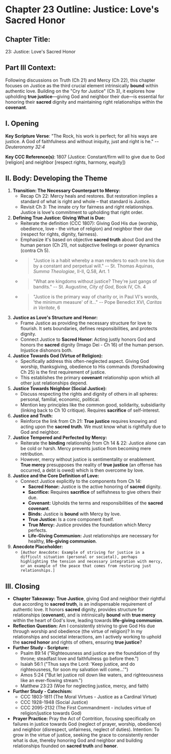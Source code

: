 # Chapter 23 Outline: Justice: Love's Sacred Honor

## Chapter Title:
23: Justice: Love's Sacred Honor

## Part III Context:
Following discussions on Truth (Ch 21) and Mercy (Ch 22), this chapter focuses on Justice as the third crucial element intrinsically **bound** within authentic love. Building on the "Cry for Justice" (Ch 3), it explores how upholding **true justice**—giving God and neighbor their due—is essential for honoring their **sacred** dignity and maintaining right relationships within the **covenant**.

## I. Opening

**Key Scripture Verse**: "The Rock, his work is perfect; for all his ways are justice. A God of faithfulness and without iniquity, just and right is he." -- _Deuteronomy 32:4_

**Key CCC Reference(s)**: 1807 (Justice: Constant/firm will to give due to God [religion] and neighbor [respect rights, harmony, equity])

## II. Body: Developing the Theme

1.  **Transition: The Necessary Counterpart to Mercy:**
    *   Recap Ch 22: Mercy heals and restores. But restoration implies a standard of what is right and whole – that standard is Justice.
    *   Revisit Ch 3: The innate cry for fairness and right relationships. Justice is love's commitment to upholding that right order.
2.  **Defining True Justice: Giving What is Due:**
    *   Reiterate the definition (CCC 1807): Giving God His due (worship, obedience, love - the virtue of religion) and neighbor their due (respect for rights, dignity, fairness).
    *   Emphasize it's based on objective **sacred truth** about God and the human person (Ch 21), not subjective feelings or power dynamics (contra Ch 5).
    *   > "Justice is a habit whereby a man renders to each one his due by a constant and perpetual will." -- St. Thomas Aquinas, *Summa Theologiae*, II-II, Q.58, Art. 1
    *   > "What are kingdoms without justice? They're just gangs of bandits." -- St. Augustine, *City of God*, Book IV, Ch. 4
    *   > "Justice is the primary way of charity or, in Paul VI's words, 'the minimum measure' of it..." -- Pope Benedict XVI, *Caritas in Veritate*, 6
3.  **Justice as Love's Structure and Honor:**
    *   Frame Justice as providing the necessary structure for love to flourish. It sets boundaries, defines responsibilities, and protects dignity.
    *   Connect Justice to **Sacred Honor**: Acting justly honors God and honors the **sacred** dignity (Imago Dei - Ch 16) of the human person. Injustice dishonors both.
4.  **Justice Towards God (Virtue of Religion):**
    *   Specifically address this often-neglected aspect. Giving God worship, thanksgiving, obedience to His commands (foreshadowing Ch 25) is the first requirement of justice.
    *   This establishes the primary **covenant** relationship upon which all other just relationships depend.
5.  **Justice Towards Neighbor (Social Justice):**
    *   Discuss respecting the rights and dignity of others in all spheres: personal, familial, economic, political.
    *   Mention key principles like the common good, solidarity, subsidiarity (linking back to Ch 10 critique). Requires **sacrifice** of self-interest.
6.  **Justice and Truth:**
    *   Reinforce the link from Ch 21: **True justice** requires knowing and acting upon the **sacred truth**. We must know what is rightfully due to God and neighbor.
7.  **Justice Tempered and Perfected by Mercy:**
    *   Reiterate the **binding** relationship from Ch 14 & 22: Justice alone can be cold or harsh. Mercy prevents justice from becoming mere retribution.
    *   However, mercy without justice is sentimentality or enablement. **True mercy** presupposes the reality of **true justice** (an offense has occurred, a debt is owed) which is then overcome by love.
8.  **Justice and the Core Definition of Love:**
    *   Connect Justice explicitly to the components from Ch 14:
        *   **Sacred Honor:** Justice is the active honoring of **sacred** dignity.
        *   **Sacrifice:** Requires **sacrifice** of selfishness to give others their due.
        *   **Covenant:** Upholds the terms and responsibilities of the **sacred covenant**.
        *   **Binds:** Justice is **bound** with Mercy by love.
        *   **True Justice:** Is a core component itself.
        *   **True Mercy:** Justice provides the foundation which Mercy perfects.
        *   **Life-Giving Communion:** Just relationships are necessary for healthy, **life-giving communion**.
9.  **Anecdote Placeholder:**
    *   `[Author Anecdote: Example of striving for justice in a difficult situation (personal or societal), perhaps highlighting the tension and necessary integration with mercy, or an example of the peace that comes from restoring just relationships.]`

## III. Closing

*   **Chapter Takeaway:** **True Justice**, giving God and neighbor their rightful due according to **sacred truth**, is an indispensable requirement of authentic love. It honors **sacred** dignity, provides structure for relationships (**covenant**), and is intrinsically **bound** with **true mercy** within the heart of God's love, leading towards **life-giving communion**.
*   **Reflection Question:** Am I consistently striving to give God His due through worship and obedience (the virtue of religion)? In my relationships and societal interactions, am I actively working to uphold the **sacred honor** and rights of others, ensuring **true justice**?
*   **Further Study - Scripture:**
    *   Psalm 89:14 ("Righteousness and justice are the foundation of thy throne; steadfast love and faithfulness go before thee.")
    *   Isaiah 56:1 ("Thus says the Lord: 'Keep justice, and do righteousness, for soon my salvation will come...'")
    *   Amos 5:24 ("But let justice roll down like waters, and righteousness like an ever-flowing stream.")
    *   Matthew 23:23 (Woe for neglecting justice, mercy, and faith)
*   **Further Study - Catechism:**
    *   CCC 1803-1811 (The Moral Virtues - Justice as a Cardinal Virtue)
    *   CCC 1928-1948 (Social Justice)
    *   CCC 2095-2132 (The First Commandment - includes virtue of religion/justice towards God)
*   **Prayer Practice:** Pray the Act of Contrition, focusing specifically on failures in justice towards God (neglect of prayer, worship, obedience) and neighbor (disrespect, unfairness, neglect of duties). Intention: To grow in the virtue of justice, seeking the grace to consistently render what is due, thereby honoring God and neighbor and building relationships founded on **sacred truth** and **honor**.

